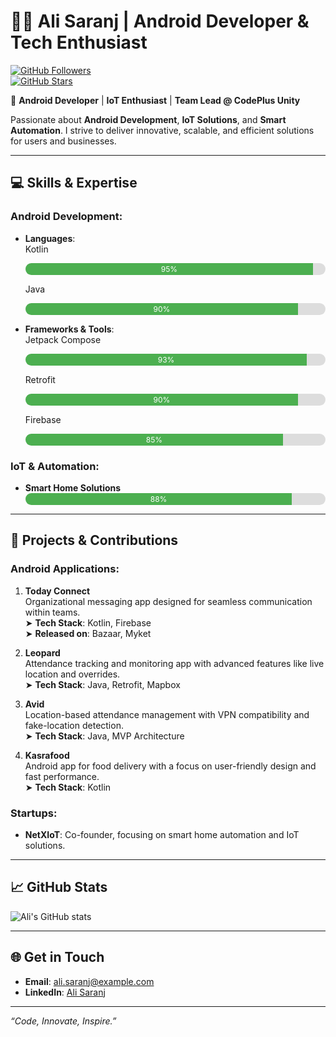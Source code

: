 # 👨‍💻 Ali Saranj | Android Developer & Tech Enthusiast  

[![GitHub Followers](https://img.shields.io/github/followers/ali-saranj?label=Follow&style=social)](https://github.com/ali-saranj)  
[![GitHub Stars](https://img.shields.io/github/stars/ali-saranj?style=social)](https://github.com/ali-saranj)

🎯 **Android Developer** | **IoT Enthusiast** | **Team Lead @ CodePlus Unity**  

Passionate about **Android Development**, **IoT Solutions**, and **Smart Automation**. I strive to deliver innovative, scalable, and efficient solutions for users and businesses.

---

## 💻 Skills & Expertise  

### Android Development:
- **Languages**:  
  Kotlin  
  <div style="background-color: #ddd; border-radius: 10px; overflow: hidden;">
    <div style="width: 95%; background-color: #4caf50; padding: 2px; color: white; text-align: center; font-size: 12px;">95%</div>
  </div>  

  Java  
  <div style="background-color: #ddd; border-radius: 10px; overflow: hidden;">
    <div style="width: 90%; background-color: #4caf50; padding: 2px; color: white; text-align: center; font-size: 12px;">90%</div>
  </div>  

- **Frameworks & Tools**:  
  Jetpack Compose  
  <div style="background-color: #ddd; border-radius: 10px; overflow: hidden;">
    <div style="width: 93%; background-color: #4caf50; padding: 2px; color: white; text-align: center; font-size: 12px;">93%</div>
  </div>  

  Retrofit  
  <div style="background-color: #ddd; border-radius: 10px; overflow: hidden;">
    <div style="width: 90%; background-color: #4caf50; padding: 2px; color: white; text-align: center; font-size: 12px;">90%</div>
  </div>  

  Firebase  
  <div style="background-color: #ddd; border-radius: 10px; overflow: hidden;">
    <div style="width: 85%; background-color: #4caf50; padding: 2px; color: white; text-align: center; font-size: 12px;">85%</div>
  </div>  

### IoT & Automation:
- **Smart Home Solutions**  
  <div style="background-color: #ddd; border-radius: 10px; overflow: hidden;">
    <div style="width: 88%; background-color: #4caf50; padding: 2px; color: white; text-align: center; font-size: 12px;">88%</div>
  </div>  

---

## 🚀 Projects & Contributions  

### Android Applications:
1. **Today Connect**  
   Organizational messaging app designed for seamless communication within teams.  
   ➤ **Tech Stack**: Kotlin, Firebase  
   ➤ **Released on**: Bazaar, Myket  

2. **Leopard**  
   Attendance tracking and monitoring app with advanced features like live location and overrides.  
   ➤ **Tech Stack**: Java, Retrofit, Mapbox  

3. **Avid**  
   Location-based attendance management with VPN compatibility and fake-location detection.  
   ➤ **Tech Stack**: Java, MVP Architecture  

4. **Kasrafood**  
   Android app for food delivery with a focus on user-friendly design and fast performance.  
   ➤ **Tech Stack**: Kotlin  

### Startups:
- **NetXIoT**: Co-founder, focusing on smart home automation and IoT solutions.  

---

## 📈 GitHub Stats  
![Ali's GitHub stats](https://github-readme-stats.vercel.app/api?username=ali-saranj&show_icons=true&theme=radical)

---

## 🌐 Get in Touch  
- **Email**: [ali.saranj@example.com](mailto:ali.saranj@example.com)  
- **LinkedIn**: [Ali Saranj](https://www.linkedin.com/in/ali-saranj/)  

---

_“Code, Innovate, Inspire.”_

